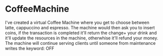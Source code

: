 # CoffeeMachine
I've created a virtual Coffee Machine where you get to choose between latte, cappuccino and espresso. The machine would then ask you to insert coins, if the transaction is completed
it'll return the change+ your drink and it'll update the resources in the machine, otherwhise it'll refund your money. 
The machine will continue serving clients until someone from maintenance writes the keyword: OFF 
